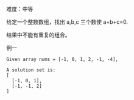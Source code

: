 难度：中等

给定一个整数数组，找出 a,b,c 三个数使 a+b+c=0.

结果中不能有重复的组合。

例一
````
Given array nums = [-1, 0, 1, 2, -1, -4],

A solution set is:
[
  [-1, 0, 1],
  [-1, -1, 2]
]
````





